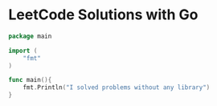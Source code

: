 
# LeetCode Solutions with Go

```go
package main

import (
	"fmt"
)

func main(){
	fmt.Println("I solved problems without any library")
}
```
